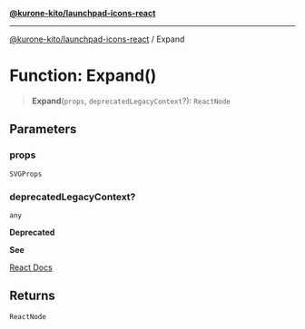 [**@kurone-kito/launchpad-icons-react**](../README.md)

***

[@kurone-kito/launchpad-icons-react](../globals.md) / Expand

# Function: Expand()

> **Expand**(`props`, `deprecatedLegacyContext`?): `ReactNode`

## Parameters

### props

`SVGProps`

### deprecatedLegacyContext?

`any`

**Deprecated**

**See**

[React Docs](https://legacy.reactjs.org/docs/legacy-context.html#referencing-context-in-lifecycle-methods)

## Returns

`ReactNode`
